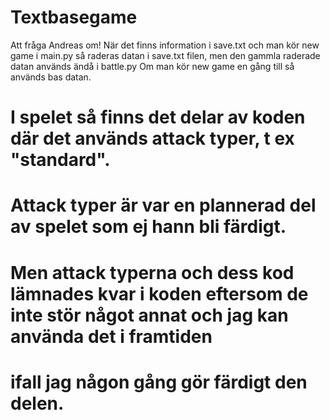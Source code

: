 # Textbasegame

Att fråga Andreas om!
När det finns information i save.txt och man kör new game i main.py så raderas datan i save.txt filen, men den gammla raderade datan
används ändå i battle.py
Om man kör new game en gång till så används bas datan.

# I spelet så finns det delar av koden där det används attack typer, t ex "standard".
# Attack typer är var en plannerad del av spelet som ej hann bli färdigt.
# Men attack typerna och dess kod lämnades kvar i koden eftersom de inte stör något annat och jag kan använda det i framtiden
# ifall jag någon gång gör färdigt den delen.